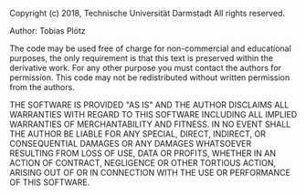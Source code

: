 Copyright (c) 2018, Technische Universität Darmstadt
All rights reserved.

Author: Tobias Plötz

The code may be used free of charge for non-commercial and
educational purposes, the only requirement is that this text is
preserved within the derivative work. For any other purpose you
must contact the authors for permission. This code may not be
redistributed without written permission from the authors.

THE SOFTWARE IS PROVIDED "AS IS" AND THE AUTHOR DISCLAIMS ALL WARRANTIES 
WITH REGARD TO THIS SOFTWARE INCLUDING ALL IMPLIED WARRANTIES OF 
MERCHANTABILITY AND FITNESS. IN NO EVENT SHALL THE AUTHOR BE LIABLE 
FOR ANY SPECIAL, DIRECT, INDIRECT, OR CONSEQUENTIAL DAMAGES OR ANY 
DAMAGES WHATSOEVER RESULTING FROM LOSS OF USE, DATA OR PROFITS, 
WHETHER IN AN ACTION OF CONTRACT, NEGLIGENCE OR OTHER TORTIOUS ACTION, 
ARISING OUT OF OR IN CONNECTION WITH THE USE OR PERFORMANCE OF THIS SOFTWARE.
